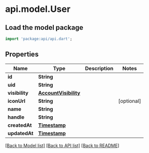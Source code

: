 # api.model.User

## Load the model package
```dart
import 'package:api/api.dart';
```

## Properties
Name | Type | Description | Notes
------------ | ------------- | ------------- | -------------
**id** | **String** |  | 
**uid** | **String** |  | 
**visibility** | [**AccountVisibility**](AccountVisibility.md) |  | 
**iconUrl** | **String** |  | [optional] 
**name** | **String** |  | 
**handle** | **String** |  | 
**createdAt** | [**Timestamp**](Timestamp.md) |  | 
**updatedAt** | [**Timestamp**](Timestamp.md) |  | 

[[Back to Model list]](../README.md#documentation-for-models) [[Back to API list]](../README.md#documentation-for-api-endpoints) [[Back to README]](../README.md)


